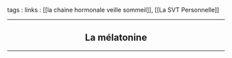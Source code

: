 tags : 
links : [[la chaine hormonale veille sommeil]], [[La SVT Personnelle]]

****

<h2 style="text-align: center;"> La mélatonine </h2>

****


